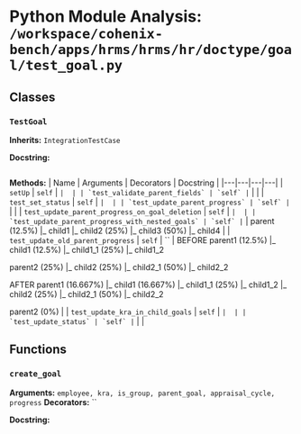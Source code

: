 # Python Module Analysis: `/workspace/cohenix-bench/apps/hrms/hrms/hr/doctype/goal/test_goal.py`

## Classes

### `TestGoal`
**Inherits:** `IntegrationTestCase`


**Docstring:**
```

```

**Methods:**
| Name | Arguments | Decorators | Docstring |
|---|---|---|---|
| `setUp` | `self` | `` |  |
| `test_validate_parent_fields` | `self` | `` |  |
| `test_set_status` | `self` | `` |  |
| `test_update_parent_progress` | `self` | `` |  |
| `test_update_parent_progress_on_goal_deletion` | `self` | `` |  |
| `test_update_parent_progress_with_nested_goals` | `self` | `` | parent (12.5%)
|_ child1
|_ child2 (25%)
        |_ child3 (50%)
        |_ child4 |
| `test_update_old_parent_progress` | `self` | `` | BEFORE
parent1 (12.5%)
|_ child1 (12.5%)
        |_ child1_1 (25%)
        |_ child1_2

parent2 (25%)
|_ child2 (25%)
        |_ child2_1 (50%)
        |_ child2_2

AFTER
parent1 (16.667%)
|_ child1 (16.667%)
        |_ child1_1 (25%)
        |_ child1_2
        |_ child2 (25%)
                |_ child2_1 (50%)
                |_ child2_2

parent2 (0%) |
| `test_update_kra_in_child_goals` | `self` | `` |  |
| `test_update_status` | `self` | `` |  |





## Functions

### `create_goal`
**Arguments:** `employee, kra, is_group, parent_goal, appraisal_cycle, progress`
**Decorators:** ``

**Docstring:**
```

```

